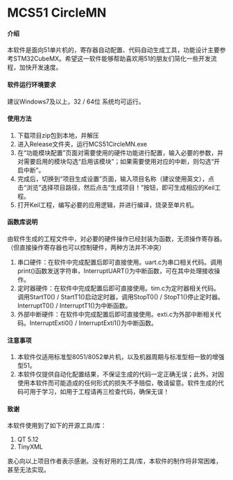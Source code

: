 # MCS51 CircleMN

#### 介绍
本软件是面向51单片机的，寄存器自动配置、代码自动生成工具，功能设计主要参考STM32CubeMX。希望这一软件能够帮助喜欢用51的朋友们简化一些开发流程，加快开发速度。

#### 软件运行环境要求
建议Windows7及以上，32 / 64位 系统均可运行。

#### 使用方法

1.  下载项目zip包到本地，并解压
2.  进入Release文件夹，运行MCS51CircleMN.exe
3.  在“功能模块配置”页面对需要使用的硬件功能进行配置，输入必要的参数，并对需要启用的模块勾选“启用该模块”；如果需要使用对应的中断，则勾选“开启中断”。
4.  完成后，切换到“项目生成设置”页面，输入项目名称（建议使用英文），点击“浏览”选择项目路径，然后点击“生成项目！”按钮，即可生成相应的Keil工程。
5.  打开Keil工程，编写必要的应用逻辑，并进行编译，烧录至单片机。

#### 函数库说明

  由软件生成的工程文件中，对必要的硬件操作已经封装为函数，无须操作寄存器。（但直接操作寄存器也可以控制硬件，两种方法并不冲突）
1.  串口硬件：在软件中完成配置后即可直接使用。uart.c为串口相关代码。调用print()函数发送字符串，InterruptUART()为中断函数，可在其中处理接收操作。
2.  定时器硬件：在软件中完成配置后即可直接使用。tim.c为定时器相关代码。调用StartT0() / StartT1()启动定时器，调用StopT0() / StopT1()停止定时器。InterruptT0() / InterruptT1()为中断函数。
3.  外部中断硬件：在软件中完成配置后即可直接使用。exti.c为外部中断相关代码。InterruptExti0() / InterruptExti1()为中断函数。


#### 注意事项

1.  本软件仅适用标准型8051/8052单片机，以及机器周期与标准型相一致的增强型51。
2.  本软件仅提供自动化配置结果，不保证生成的代码一定正确无误；此外，对因使用本软件而可能造成的任何形式的损失不予赔偿，敬请留意。软件生成的代码可用于学习，如用于工程请再三检查代码，确保无误！

#### 致谢

本软件使用到了如下的开源工具/库：
1.  QT 5.12
2.  TinyXML

衷心向以上项目作者表示感谢。没有好用的工具/库，本软件的制作将非常困难，甚至无法实现。
